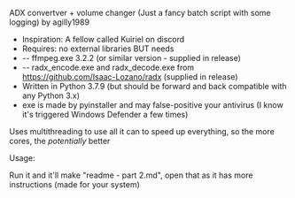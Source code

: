 ADX convertver + volume changer (Just a fancy batch script with some logging) by agilly1989

* Inspiration: A fellow called Kuiriel on discord
* Requires: no external libraries BUT needs
* -- ffmpeg.exe 3.2.2 (or similar version - supplied in release)
* -- radx_encode.exe and radx_decode.exe from https://github.com/Isaac-Lozano/radx (supplied in release)
* Written in Python 3.7.9 (but should be forward and back compatible with any Python 3.x)
* exe is made by pyinstaller and may false-positive your antivirus (I know it's triggered Windows Defender a few times)

Uses multithreading to use all it can to speed up everything, so the more cores, the *potentially* better

Usage:

Run it and it'll make "readme - part 2.md", open that as it has more instructions (made for your system)